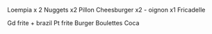 
Loempia x 2 
Nuggets x2
Pillon
Cheesburger x2 - oignon x1
Fricadelle

Gd frite + brazil
Pt frite
Burger
Boulettes 
Coca
